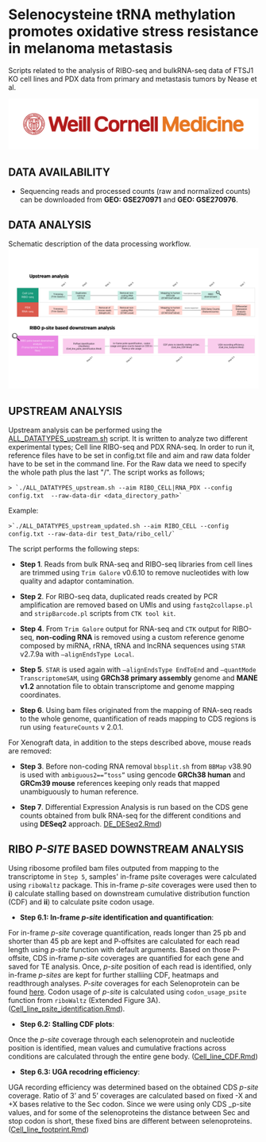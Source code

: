 
# Selenocysteine tRNA methylation promotes oxidative stress resistance in melanoma metastasis
Scripts related to the analysis of RIBO-seq and bulkRNA-seq data of FTSJ1 KO cell lines and PDX data from primary and metastasis tumors by Nease et al.


![](WCM_MB_LOGO_HZSS1L_CLR_RGB_new.png)

## DATA AVAILABILITY

* Sequencing reads and processed counts (raw and normalized counts) can be downloaded from **GEO: GSE270971** and **GEO: GSE270976**.

## DATA ANALYSIS
Schematic description of the data processing workflow. 
![](RIBO-seq_diagram_reduced.png)


## UPSTREAM ANALYSIS
Upstream analysis can be performed using the [ALL_DATATYPES_upstream.sh](https://github.com/abcwcm/piskounova_ribo/blob/main/analysis_scripts/upstream_analysis/ALL_DATATYPES_upstream_updated.sh) script. It is written to analyze two different experimental types; Cell line RIBO-seq and PDX RNA-seq. In order to run it, reference files have to be set in config.txt file and aim and raw data folder have to be set in the command line. For the Raw data we need to specify the whole path plus the last "/". The script works as follows;

    > `./ALL_DATATYPES_upstream.sh --aim RIBO_CELL|RNA_PDX --config config.txt  --raw-data-dir <data_directory_path>`

Example:


    >`./ALL_DATATYPES_upstream_updated.sh --aim RIBO_CELL --config config.txt --raw-data-dir test_Data/ribo_cell/`

The script performs the following steps:

- **Step 1**. Reads from bulk RNA-seq and RIBO-seq libraries from cell lines are trimmed using `Trim Galore` v0.6.10 to remove nucleotides with low quality and adaptor contamination.

- **Step 2**. For RIBO-seq data, duplicated reads created by PCR amplification are removed based on UMIs and using `fastq2collapse.pl` and `stripBarcode.pl` scripts from `CTK tool kit`.

- **Step 4**. From `Trim Galore` output for RNA-seq and `CTK` output for RIBO-seq, **non-coding RNA** is removed using a custom reference genome composed by miRNA, rRNA, tRNA and lncRNA sequences using `STAR` v2.7.9a with `–alignEndsType Local`.

- **Step 5**. `STAR` is used again with `–alignEndsType EndToEnd` and `–quantMode TranscriptomeSAM`, using **GRCh38 primary assembly** genome and **MANE v1.2** annotation file to obtain transcriptome and genome mapping coordinates. 

- **Step 6**. Using bam files originated from the mapping of RNA-seq reads to the whole genome, quantification of reads mapping to CDS regions is run using `featureCounts` v 2.0.1.

For Xenograft data, in addition to the steps described above, mouse reads are removed:

- **Step 3**. Before non-coding RNA removal `bbsplit.sh` from `BBMap` v38.90 is used with `ambiguous2==”toss”` using gencode **GRCh38 human** and **GRCm39 mouse** references keeping only reads that mapped unambiguously to human reference. 

- **Step 7**. Differential Expression Analysis is run based on the CDS gene counts obtained from bulk RNA-seq for the different conditions and using **DESeq2** approach. [DE_DESeq2.Rmd](https://github.com/abcwcm/piskounova_ribo/blob/main/analysis_scripts/downstream_analysis/DE_DESeq2.Rmd))





## RIBO *P-SITE* BASED DOWNSTREAM ANALYSIS

Using ribosome profiled bam files outputed from mapping to the transcriptome in `Step 5`, samples' in-frame psite coverages were calculated using `riboWaltz` package. This in-frame *p-site* coverages were used then to **i**) calculate stalling based on downstream cumulative distribution function (CDF) and **ii**) to calculate psite codon usage. 


- **Step 6.1: In-frame *p-site* identification and quantification**:

For in-frame *p-site* coverage quantification, reads longer than 25 pb and shorter than 45 pb are kept and P-offsites are calculated for each read length using *p-site* function with default arguments. Based on those P-offsite, CDS in-frame *p-site* coverages are quantified for each gene and saved for TE analysis. Once, *p-site* position of each read is identified, only in-frame *p-sites* are kept for further stalliing CDF, heatmaps and readthrough analyses. *P-site* coverages for each Selenoprotein can be found [here](https://github.com/abcwcm/piskounova_ribo/tree/main/selenoproteins_psite_counts). Codon usage of *p-site* is calculated using `codon_usage_psite` function from `riboWaltz` (Extended Figure 3A). ([Cell_line_psite_identification.Rmd](https://github.com/abcwcm/piskounova_ribo/blob/main/analysis_scripts/downstream_analysis/Script1_cell_lines_inframe_psite_idenitification.Rmd)).



- **Step 6.2: Stalling CDF plots**:

Once the *p-site* coverage through each selenoprotein and nucleotide position is identified, mean values and cumulative fractions across conditions are calculated through the entire gene body. ([Cell_line_CDF.Rmd](https://github.com/abcwcm/piskounova_ribo/blob/main/analysis_scripts/downstream_analysis/Script2_cell_lines_CDF_plots.Rmd))


- **Step 6.3: UGA recodring efficiency**:

UGA recording efficiency was determined based on the obtained CDS *p-site* coverage. Ratio of 3’ and 5’ coverages are calculated based on fixed -X and +X bases relative to the Sec codon. Since we were using only CDS _p-site values, and for some of the selenoproteins the distance between Sec and stop codon is short, these fixed bins are different between selenoproteins. 
([Cell_line_footprint.Rmd](https://github.com/abcwcm/piskounova_ribo/blob/main/analysis_scripts/downstream_analysis/Script3_cell_lines_readthrough_footprints.Rmd))